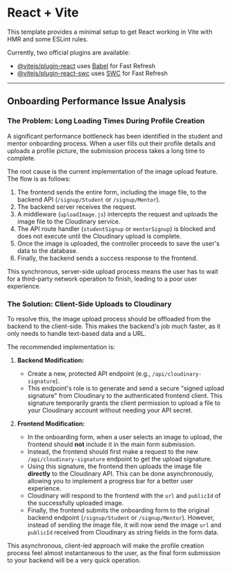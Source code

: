 # React + Vite

This template provides a minimal setup to get React working in Vite with HMR and some ESLint rules.

Currently, two official plugins are available:

- [@vitejs/plugin-react](https://github.com/vitejs/vite-plugin-react/blob/main/packages/plugin-react/README.md) uses [Babel](https://babeljs.io/) for Fast Refresh
- [@vitejs/plugin-react-swc](https://github.com/vitejs/vite-plugin-react-swc) uses [SWC](https://swc.rs/) for Fast Refresh

---

## Onboarding Performance Issue Analysis

### The Problem: Long Loading Times During Profile Creation

A significant performance bottleneck has been identified in the student and mentor onboarding process. When a user fills out their profile details and uploads a profile picture, the submission process takes a long time to complete.

The root cause is the current implementation of the image upload feature. The flow is as follows:
1.  The frontend sends the entire form, including the image file, to the backend API (`/signup/Student` or `/signup/Mentor`).
2.  The backend server receives the request.
3.  A middleware (`uploadImage.js`) intercepts the request and uploads the image file to the Cloudinary service.
4.  The API route handler (`studentSignup` or `mentorSignup`) is blocked and does not execute until the Cloudinary upload is complete.
5.  Once the image is uploaded, the controller proceeds to save the user's data to the database.
6.  Finally, the backend sends a success response to the frontend.

This synchronous, server-side upload process means the user has to wait for a third-party network operation to finish, leading to a poor user experience.

### The Solution: Client-Side Uploads to Cloudinary

To resolve this, the image upload process should be offloaded from the backend to the client-side. This makes the backend's job much faster, as it only needs to handle text-based data and a URL.

The recommended implementation is:

1.  **Backend Modification:**
    *   Create a new, protected API endpoint (e.g., `/api/cloudinary-signature`).
    *   This endpoint's role is to generate and send a secure "signed upload signature" from Cloudinary to the authenticated frontend client. This signature temporarily grants the client permission to upload a file to your Cloudinary account without needing your API secret.

2.  **Frontend Modification:**
    *   In the onboarding form, when a user selects an image to upload, the frontend should **not** include it in the main form submission.
    *   Instead, the frontend should first make a request to the new `/api/cloudinary-signature` endpoint to get the upload signature.
    *   Using this signature, the frontend then uploads the image file **directly** to the Cloudinary API. This can be done asynchronously, allowing you to implement a progress bar for a better user experience.
    *   Cloudinary will respond to the frontend with the `url` and `publicId` of the successfully uploaded image.
    *   Finally, the frontend submits the onboarding form to the original backend endpoint (`/signup/Student` or `/signup/Mentor`). However, instead of sending the image file, it will now send the image `url` and `publicId` received from Cloudinary as string fields in the form data.

This asynchronous, client-led approach will make the profile creation process feel almost instantaneous to the user, as the final form submission to your backend will be a very quick operation.
